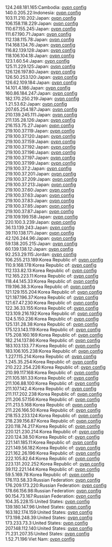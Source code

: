 124.248.181.165:Cambodia: [ovpn config](vpn/124_248_181_165.ovpn)  
140.0.205.22:Indonesia: [ovpn config](vpn/140_0_205_22.ovpn)  
103.11.210.202:Japan: [ovpn config](vpn/103_11_210_202.ovpn)  
106.158.118.229:Japan: [ovpn config](vpn/106_158_118_229.ovpn)  
110.67.155.245:Japan: [ovpn config](vpn/110_67_155_245.ovpn)  
111.67.190.71:Japan: [ovpn config](vpn/111_67_190_71.ovpn)  
112.138.115.78:Japan: [ovpn config](vpn/112_138_115_78.ovpn)  
114.168.134.76:Japan: [ovpn config](vpn/114_168_134_76.ovpn)  
116.82.139.128:Japan: [ovpn config](vpn/116_82_139_128.ovpn)  
118.106.104.18:Japan: [ovpn config](vpn/118_106_104_18.ovpn)  
123.1.60.54:Japan: [ovpn config](vpn/123_1_60_54.ovpn)  
125.11.229.125:Japan: [ovpn config](vpn/125_11_229_125.ovpn)  
126.126.197.80:Japan: [ovpn config](vpn/126_126_197_80.ovpn)  
126.50.253.120:Japan: [ovpn config](vpn/126_50_253_120.ovpn)  
126.62.109.184:Japan: [ovpn config](vpn/126_62_109_184.ovpn)  
14.101.4.186:Japan: [ovpn config](vpn/14_101_4_186.ovpn)  
160.86.184.247:Japan: [ovpn config](vpn/160_86_184_247.ovpn)  
182.170.250.219:Japan: [ovpn config](vpn/182_170_250_219.ovpn)  
1.21.53.62:Japan: [ovpn config](vpn/1_21_53_62.ovpn)  
207.65.254.187:Japan: [ovpn config](vpn/207_65_254_187.ovpn)  
210.139.245.111:Japan: [ovpn config](vpn/210_139_245_111.ovpn)  
211.135.28.126:Japan: [ovpn config](vpn/211_135_28_126.ovpn)  
216.153.75.27:Japan: [ovpn config](vpn/216_153_75_27.ovpn)  
219.100.37.119:Japan: [ovpn config](vpn/219_100_37_119.ovpn)  
219.100.37.120:Japan: [ovpn config](vpn/219_100_37_120.ovpn)  
219.100.37.159:Japan: [ovpn config](vpn/219_100_37_159.ovpn)  
219.100.37.192:Japan: [ovpn config](vpn/219_100_37_192.ovpn)  
219.100.37.196:Japan: [ovpn config](vpn/219_100_37_196.ovpn)  
219.100.37.197:Japan: [ovpn config](vpn/219_100_37_197.ovpn)  
219.100.37.199:Japan: [ovpn config](vpn/219_100_37_199.ovpn)  
219.100.37.2:Japan: [ovpn config](vpn/219_100_37_2.ovpn)  
219.100.37.201:Japan: [ovpn config](vpn/219_100_37_201.ovpn)  
219.100.37.209:Japan: [ovpn config](vpn/219_100_37_209.ovpn)  
219.100.37.213:Japan: [ovpn config](vpn/219_100_37_213.ovpn)  
219.100.37.60:Japan: [ovpn config](vpn/219_100_37_60.ovpn)  
219.100.37.63:Japan: [ovpn config](vpn/219_100_37_63.ovpn)  
219.100.37.83:Japan: [ovpn config](vpn/219_100_37_83.ovpn)  
219.100.37.85:Japan: [ovpn config](vpn/219_100_37_85.ovpn)  
219.100.37.87:Japan: [ovpn config](vpn/219_100_37_87.ovpn)  
219.109.199.158:Japan: [ovpn config](vpn/219_109_199_158.ovpn)  
220.100.3.239:Japan: [ovpn config](vpn/220_100_3_239.ovpn)  
36.13.139.243:Japan: [ovpn config](vpn/36_13_139_243.ovpn)  
39.110.138.171:Japan: [ovpn config](vpn/39_110_138_171.ovpn)  
42.126.244.96:Japan: [ovpn config](vpn/42_126_244_96.ovpn)  
59.138.205.215:Japan: [ovpn config](vpn/59_138_205_215.ovpn)  
60.139.138.12:Japan: [ovpn config](vpn/60_139_138_12.ovpn)  
92.253.29.115:Jordan: [ovpn config](vpn/92_253_29_115.ovpn)  
106.255.213.189:Korea Republic of: [ovpn config](vpn/106_255_213_189.ovpn)  
110.9.168.178:Korea Republic of: [ovpn config](vpn/110_9_168_178.ovpn)  
112.133.82.13:Korea Republic of: [ovpn config](vpn/112_133_82_13.ovpn)  
112.165.223.11:Korea Republic of: [ovpn config](vpn/112_165_223_11.ovpn)  
118.44.145.33:Korea Republic of: [ovpn config](vpn/118_44_145_33.ovpn)  
119.196.38.3:Korea Republic of: [ovpn config](vpn/119_196_38_3.ovpn)  
121.129.155.204:Korea Republic of: [ovpn config](vpn/121_129_155_204.ovpn)  
121.187.196.37:Korea Republic of: [ovpn config](vpn/121_187_196_37.ovpn)  
121.67.47.230:Korea Republic of: [ovpn config](vpn/121_67_47_230.ovpn)  
122.36.33.155:Korea Republic of: [ovpn config](vpn/122_36_33_155.ovpn)  
123.109.216.192:Korea Republic of: [ovpn config](vpn/123_109_216_192.ovpn)  
124.5.150.236:Korea Republic of: [ovpn config](vpn/124_5_150_236.ovpn)  
125.131.28.38:Korea Republic of: [ovpn config](vpn/125_131_28_38.ovpn)  
175.123.143.119:Korea Republic of: [ovpn config](vpn/175_123_143_119.ovpn)  
175.208.160.169:Korea Republic of: [ovpn config](vpn/175_208_160_169.ovpn)  
182.214.137.86:Korea Republic of: [ovpn config](vpn/182_214_137_86.ovpn)  
183.103.133.77:Korea Republic of: [ovpn config](vpn/183_103_133_77.ovpn)  
183.106.105.238:Korea Republic of: [ovpn config](vpn/183_106_105_238.ovpn)  
1.227.115.214:Korea Republic of: [ovpn config](vpn/1_227_115_214.ovpn)  
1.245.35.254:Korea Republic of: [ovpn config](vpn/1_245_35_254.ovpn)  
210.222.254.226:Korea Republic of: [ovpn config](vpn/210_222_254_226.ovpn)  
210.99.117.168:Korea Republic of: [ovpn config](vpn/210_99_117_168.ovpn)  
211.105.181.33:Korea Republic of: [ovpn config](vpn/211_105_181_33.ovpn)  
211.106.88.100:Korea Republic of: [ovpn config](vpn/211_106_88_100.ovpn)  
211.107.142.4:Korea Republic of: [ovpn config](vpn/211_107_142_4.ovpn)  
211.117.202.238:Korea Republic of: [ovpn config](vpn/211_117_202_238.ovpn)  
211.206.57.156:Korea Republic of: [ovpn config](vpn/211_206_57_156.ovpn)  
211.213.5.168:Korea Republic of: [ovpn config](vpn/211_213_5_168.ovpn)  
211.226.166.50:Korea Republic of: [ovpn config](vpn/211_226_166_50.ovpn)  
218.153.233.124:Korea Republic of: [ovpn config](vpn/218_153_233_124.ovpn)  
218.239.156.87:Korea Republic of: [ovpn config](vpn/218_239_156_87.ovpn)  
220.118.74.217:Korea Republic of: [ovpn config](vpn/220_118_74_217.ovpn)  
220.121.230.214:Korea Republic of: [ovpn config](vpn/220_121_230_214.ovpn)  
220.124.38.50:Korea Republic of: [ovpn config](vpn/220_124_38_50.ovpn)  
221.141.185.11:Korea Republic of: [ovpn config](vpn/221_141_185_11.ovpn)  
221.149.56.182:Korea Republic of: [ovpn config](vpn/221_149_56_182.ovpn)  
221.162.26.196:Korea Republic of: [ovpn config](vpn/221_162_26_196.ovpn)  
222.105.82.64:Korea Republic of: [ovpn config](vpn/222_105_82_64.ovpn)  
223.131.202.252:Korea Republic of: [ovpn config](vpn/223_131_202_252.ovpn)  
39.112.221.144:Korea Republic of: [ovpn config](vpn/39_112_221_144.ovpn)  
59.5.169.78:Korea Republic of: [ovpn config](vpn/59_5_169_78.ovpn)  
176.113.58.33:Russian Federation: [ovpn config](vpn/176_113_58_33.ovpn)  
176.209.173.220:Russian Federation: [ovpn config](vpn/176_209_173_220.ovpn)  
178.66.156.98:Russian Federation: [ovpn config](vpn/178_66_156_98.ovpn)  
90.154.73.167:Russian Federation: [ovpn config](vpn/90_154_73_167.ovpn)  
104.35.228.15:United States: [ovpn config](vpn/104_35_228_15.ovpn)  
139.180.147.96:United States: [ovpn config](vpn/139_180_147_96.ovpn)  
163.182.174.159:United States: [ovpn config](vpn/163_182_174_159.ovpn)  
173.198.248.39:United States: [ovpn config](vpn/173_198_248_39.ovpn)  
173.233.73.3:United States: [ovpn config](vpn/173_233_73_3.ovpn)  
207.148.112.140:United States: [ovpn config](vpn/207_148_112_140.ovpn)  
71.231.207.35:United States: [ovpn config](vpn/71_231_207_35.ovpn)  
1.52.71.196:Viet Nam: [ovpn config](vpn/1_52_71_196.ovpn)  
